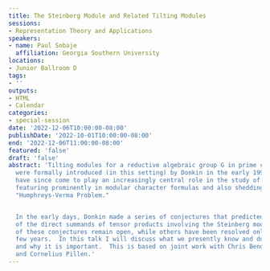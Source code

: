 ```yaml
---
title: The Steinberg Module and Related Tilting Modules
sessions:
- Representation Theory and Applications
speakers:
- name: Paul Sobaje
  affiliation: Georgia Southern University
locations:
- Junior Ballroom D
tags:
- ''
outputs:
- HTML
- Calendar
categories:
- special-session
date: '2022-12-06T10:00:00-08:00'
publishDate: '2022-10-01T10:00:00-08:00'
end: '2022-12-06T11:00:00-08:00'
featured: 'false'
draft: 'false'
abstract: 'Tilting modules for a reductive algebraic group G in prime characteristic
  were formally introduced (in this setting) by Donkin in the early 1990''s.   They
  have since come to play an increasingly central role in the study of G-modules,
  featuring prominently in modular character formulas and also shedding light on the
  "Humphreys-Verma Problem."


  In the early days, Donkin made a series of conjectures that predicted properties
  of the direct summands of tensor products involving the Steinberg module.  Some
  of these conjectures remain open, while others have been resolved only in the last
  few years.  In this talk I will discuss what we presently know and do not know,
  and why it is important.  This is based on joint work with Chris Bendel, Dan Nakano,
  and Cornelius Pillen.'
---
```

